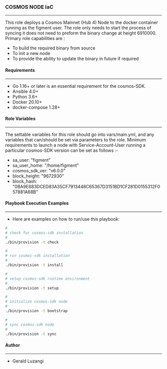 ### COSMOS NODE IaC
--------------------

This role deploys a Cosmos Mainnet (Hub 4) Node to the docker container running as the figment user. The role only needs to start the process of syncing it does not need to preform the binary change at height 6910000. Primary role capabilities are :

- To build the required binary from source
- To init a new node
- To provide the ability to update the binary in future if required

#### Requirements
-----------------

- Go 1.16+ or later is an essential requirement for the cosmos-SDK.
- Ansible 4.0+
- Python 3.6+
- Docker 20.10+
- docker-compose 1.28+

#### Role Variables
-------------------

The settable variables for this role should go into vars/main.yml, and any variables that can/should be set via parameters to the role. Minimum requirements to launch a node with Service-Account-User running a particular cosmos-SDK version can be set as follows :-

- sa_user: "figment"
- sa_user_home: "/home/figment"
- cosmos_sdk_ver: "v6.0.0"
- block_height: "9672930"
- block_hash: "0BA9E883DCED83A35CF7913448C65367D3151BD1CF281D0155312F057881A68B"

#### Playbook Execution Examples
--------------------------------

- Here are examples on how to run/use this playbook:

```bash
#
# check for cosmos-sdk installation
#
./bin/provision -t check

#
# run cosmos-sdk installation
#
./bin/provision -t install

#
# setup cosmos-sdk runtime environment
#
./bin/provision -t setup

#
# initialize cosmos-sdk node
#
./bin/provision -t bootstrap

#
# sync cosmos-sdk node
#
./bin/provision -t sync
```

#### Author
-----------

- Gerald Luzangi
